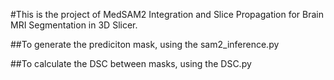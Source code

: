 #This is the project of MedSAM2 Integration and Slice Propagation for Brain MRI Segmentation in 3D Slicer.

##To generate the prediciton mask, using the sam2_inference.py

##To calculate the DSC between masks, using the DSC.py
